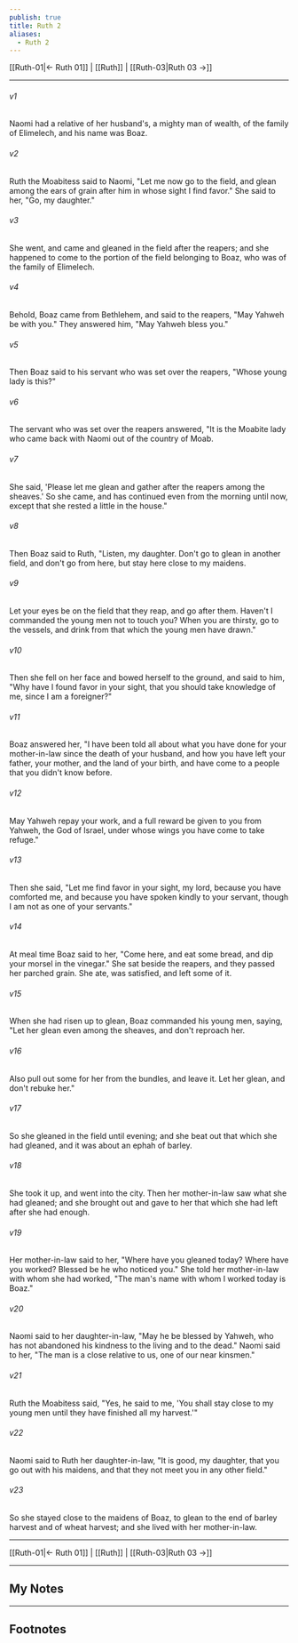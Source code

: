 ```yaml
---
publish: true
title: Ruth 2
aliases:
  - Ruth 2
---
```


[[Ruth-01|← Ruth 01]] | [[Ruth]] | [[Ruth-03|Ruth 03 →]]
***



###### v1 
Naomi had a relative of her husband's, a mighty man of wealth, of the family of Elimelech, and his name was Boaz. 

###### v2 
Ruth the Moabitess said to Naomi, "Let me now go to the field, and glean among the ears of grain after him in whose sight I find favor." She said to her, "Go, my daughter." 

###### v3 
She went, and came and gleaned in the field after the reapers; and she happened to come to the portion of the field belonging to Boaz, who was of the family of Elimelech. 

###### v4 
Behold, Boaz came from Bethlehem, and said to the reapers, "May Yahweh be with you." They answered him, "May Yahweh bless you." 

###### v5 
Then Boaz said to his servant who was set over the reapers, "Whose young lady is this?" 

###### v6 
The servant who was set over the reapers answered, "It is the Moabite lady who came back with Naomi out of the country of Moab. 

###### v7 
She said, 'Please let me glean and gather after the reapers among the sheaves.' So she came, and has continued even from the morning until now, except that she rested a little in the house." 

###### v8 
Then Boaz said to Ruth, "Listen, my daughter. Don't go to glean in another field, and don't go from here, but stay here close to my maidens. 

###### v9 
Let your eyes be on the field that they reap, and go after them. Haven't I commanded the young men not to touch you? When you are thirsty, go to the vessels, and drink from that which the young men have drawn." 

###### v10 
Then she fell on her face and bowed herself to the ground, and said to him, "Why have I found favor in your sight, that you should take knowledge of me, since I am a foreigner?" 

###### v11 
Boaz answered her, "I have been told all about what you have done for your mother-in-law since the death of your husband, and how you have left your father, your mother, and the land of your birth, and have come to a people that you didn't know before. 

###### v12 
May Yahweh repay your work, and a full reward be given to you from Yahweh, the God of Israel, under whose wings you have come to take refuge." 

###### v13 
Then she said, "Let me find favor in your sight, my lord, because you have comforted me, and because you have spoken kindly to your servant, though I am not as one of your servants." 

###### v14 
At meal time Boaz said to her, "Come here, and eat some bread, and dip your morsel in the vinegar." She sat beside the reapers, and they passed her parched grain. She ate, was satisfied, and left some of it. 

###### v15 
When she had risen up to glean, Boaz commanded his young men, saying, "Let her glean even among the sheaves, and don't reproach her. 

###### v16 
Also pull out some for her from the bundles, and leave it. Let her glean, and don't rebuke her." 

###### v17 
So she gleaned in the field until evening; and she beat out that which she had gleaned, and it was about an ephah of barley. 

###### v18 
She took it up, and went into the city. Then her mother-in-law saw what she had gleaned; and she brought out and gave to her that which she had left after she had enough. 

###### v19 
Her mother-in-law said to her, "Where have you gleaned today? Where have you worked? Blessed be he who noticed you." She told her mother-in-law with whom she had worked, "The man's name with whom I worked today is Boaz." 

###### v20 
Naomi said to her daughter-in-law, "May he be blessed by Yahweh, who has not abandoned his kindness to the living and to the dead." Naomi said to her, "The man is a close relative to us, one of our near kinsmen." 

###### v21 
Ruth the Moabitess said, "Yes, he said to me, 'You shall stay close to my young men until they have finished all my harvest.'" 

###### v22 
Naomi said to Ruth her daughter-in-law, "It is good, my daughter, that you go out with his maidens, and that they not meet you in any other field." 

###### v23 
So she stayed close to the maidens of Boaz, to glean to the end of barley harvest and of wheat harvest; and she lived with her mother-in-law.

***
[[Ruth-01|← Ruth 01]] | [[Ruth]] | [[Ruth-03|Ruth 03 →]]

---
## My Notes

---
## Footnotes